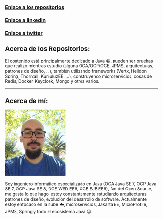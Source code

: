 ### [Enlace a los repositorios](https://github.com/sebastian4j)
### [Enlace a linkedin](https://www.linkedin.com/in/sebastian-avila-av)
### [Enlace a twitter](https://twitter.com/zevaztyan)



## Acerca de los Repositorios:

El contenido está principalmente dedicado a Java 😀, pueden ser pruebas que realizo mientras estudio (alguna OCA/OCP/OCE, JPMS, arquitecturas, patrones de diseño, ...), también utilizando frameworks (Vertx, Helidon, Spring, Thorntail, KumuluzEE, ...), construyendo microservicios, cosas de Redis, Docker, Keycloak, Mongo y otros varios. 

***

## Acerca de mí:

![mi foto](/img/mi.JPG?raw=true)

Soy ingeniero informático especializado en Java (OCA Java SE 7, OCP Java SE 7, OCP Java SE 8, OCE WSD EE6, OCE EJB EE6), fan del Open Source, me gusta lo que hago, estoy constantemente estudiando arquitecturas, patrones de diseño, evolucion del desarrollo de software. Actualmente estoy enfocado en la nube ☁️, microservicios, Jakarta EE, MicroProfile, JPMS, Spring y todo el ecosistema Java 😉.  
  


